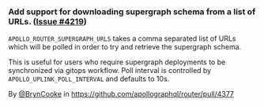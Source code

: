 ### Add support for downloading supergraph schema from a list of URLs. ([Issue #4219](https://github.com/apollographql/router/issues/4219))

`APOLLO_ROUTER_SUPERGRAPH_URLS` takes a comma separated list of URLs which will be polled in order to try and retrieve the supergraph schema.

This is useful for users who require supergraph deployments to be synchronized via gitops workflow.
Poll interval is controlled by `APOLLO_UPLINK_POLL_INTERVAL` and defaults to 10s.

By [@BrynCooke](https://github.com/BrynCooke) in https://github.com/apollographql/router/pull/4377

